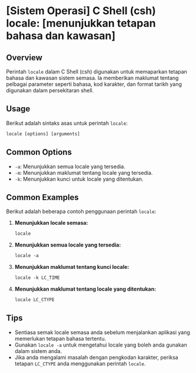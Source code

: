 # [Sistem Operasi] C Shell (csh) locale: [menunjukkan tetapan bahasa dan kawasan]

## Overview
Perintah `locale` dalam C Shell (csh) digunakan untuk memaparkan tetapan bahasa dan kawasan sistem semasa. Ia memberikan maklumat tentang pelbagai parameter seperti bahasa, kod karakter, dan format tarikh yang digunakan dalam persekitaran shell.

## Usage
Berikut adalah sintaks asas untuk perintah `locale`:

```csh
locale [options] [arguments]
```

## Common Options
- `-a`: Menunjukkan semua locale yang tersedia.
- `-m`: Menunjukkan maklumat tentang locale yang tersedia.
- `-k`: Menunjukkan kunci untuk locale yang ditentukan.

## Common Examples
Berikut adalah beberapa contoh penggunaan perintah `locale`:

1. **Menunjukkan locale semasa:**
   ```csh
   locale
   ```

2. **Menunjukkan semua locale yang tersedia:**
   ```csh
   locale -a
   ```

3. **Menunjukkan maklumat tentang kunci locale:**
   ```csh
   locale -k LC_TIME
   ```

4. **Menunjukkan maklumat tentang locale yang ditentukan:**
   ```csh
   locale LC_CTYPE
   ```

## Tips
- Sentiasa semak locale semasa anda sebelum menjalankan aplikasi yang memerlukan tetapan bahasa tertentu.
- Gunakan `locale -a` untuk mengetahui locale yang boleh anda gunakan dalam sistem anda.
- Jika anda mengalami masalah dengan pengkodan karakter, periksa tetapan `LC_CTYPE` anda menggunakan perintah `locale`.